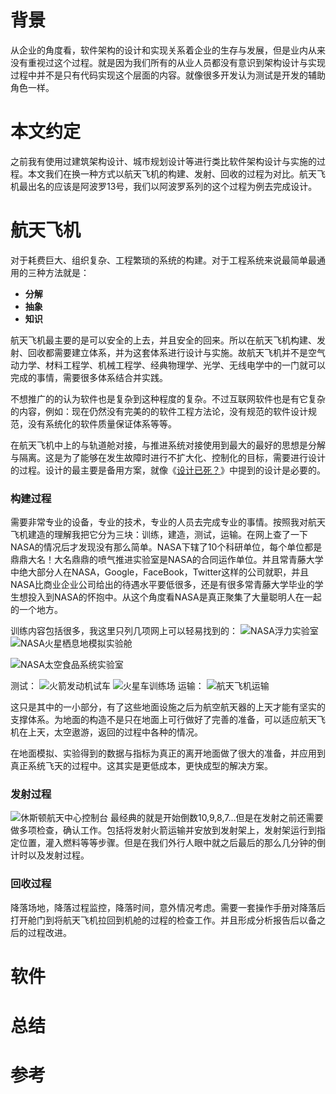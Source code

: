 # 背景
从企业的角度看，软件架构的设计和实现关系着企业的生存与发展，但是业内从来没有重视过这个过程。就是因为我们所有的从业人员都没有意识到架构设计与实现过程中并不是只有代码实现这个层面的内容。就像很多开发认为测试是开发的辅助角色一样。

# 本文约定

之前我有使用过建筑架构设计、城市规划设计等进行类比软件架构设计与实施的过程。本文我们在换一种方式以航天飞机的构建、发射、回收的过程为对比。航天飞机最出名的应该是阿波罗13号，我们以阿波罗系列的这个过程为例去完成设计。

# 航天飞机

对于耗费巨大、组织复杂、工程繁琐的系统的构建。对于工程系统来说最简单最通用的三种方法就是：
- **分解**
- **抽象**
- **知识**

航天飞机最主要的是可以安全的上去，并且安全的回来。所以在航天飞机构建、发射、回收都需要建立体系，并为这套体系进行设计与实施。故航天飞机并不是空气动力学、材料工程学、机械工程学、经典物理学、光学、无线电学中的一门就可以完成的事情，需要很多体系结合并实践。

不想推广的的认为软件也是复杂到这种程度的复杂。不过互联网软件也是有它复杂的内容，例如：现在仍然没有完美的的软件工程方法论，没有规范的软件设计规范，没有系统化的软件质量保证体系等等。

在航天飞机中上的与轨道舱对接，与推进系统对接使用到最大的最好的思想是分解与隔离。这是为了能够在发生故障时进行不扩大化、控制化的目标，需要进行设计的过程。设计的最主要是备用方案，就像《[设计已死？](https://martinfowler.com/articles/designDead.html)》中提到的设计是必要的。

### 构建过程
需要非常专业的设备，专业的技术，专业的人员去完成专业的事情。按照我对航天飞机建造的理解我把它分为三块：训练，建造，测试，运输。在网上查了一下NASA的情况后才发现没有那么简单。NASA下辖了10个科研单位，每个单位都是鼎鼎大名！大名鼎鼎的喷气推进实验室是NASA的合同运作单位。并且常青藤大学中绝大部分人在NASA，Google，FaceBook，Twitter这样的公司就职，并且NASA比商业企业公司给出的待遇水平要低很多，还是有很多常青藤大学毕业的学生想投入到NASA的怀抱中。从这个角度看NASA是真正聚集了大量聪明人在一起的一个地方。

训练内容包括很多，我这里只列几项网上可以轻易找到的：
![NASA浮力实验室](https://upload-images.jianshu.io/upload_images/2454595-e295eae27fd06a59.png?imageMogr2/auto-orient/strip%7CimageView2/2/w/1240)
![NASA火星栖息地模拟实验舱](https://upload-images.jianshu.io/upload_images/2454595-006581d3cb06d980.png?imageMogr2/auto-orient/strip%7CimageView2/2/w/1240)


![NASA太空食品系统实验室](https://upload-images.jianshu.io/upload_images/2454595-995582181463485f.png?imageMogr2/auto-orient/strip%7CimageView2/2/w/1240)

测试：
![火箭发动机试车](https://upload-images.jianshu.io/upload_images/2454595-990ff97d2febcaf2.png?imageMogr2/auto-orient/strip%7CimageView2/2/w/1240)
![火星车训练场](https://upload-images.jianshu.io/upload_images/2454595-92b05765117f91f2.png?imageMogr2/auto-orient/strip%7CimageView2/2/w/1240)
运输：
![航天飞机运输](https://upload-images.jianshu.io/upload_images/2454595-b8319cac7e0bf400.png?imageMogr2/auto-orient/strip%7CimageView2/2/w/1240)

这只是其中的一小部分，有了这些地面设施之后为航空航天器的上天才能有坚实的支撑体系。为地面的构造不是只在地面上可行做好了完善的准备，可以适应航天飞机在上天，太空遨游，返回的过程中各种的情况。 

在地面模拟、实验得到的数据与指标为真正的离开地面做了很大的准备，并应用到真正系统飞天的过程中。这其实是更低成本，更快成型的解决方案。

### 发射过程
![休斯顿航天中心控制台](https://upload-images.jianshu.io/upload_images/2454595-ca80fcae4f244f5e.png?imageMogr2/auto-orient/strip%7CimageView2/2/w/1240)
最经典的就是开始倒数10,9,8,7...但是在发射之前还需要做多项检查，确认工作。包括将发射火箭运输并安放到发射架上，发射架运行到指定位置，灌入燃料等等步骤。但是在我们外行人眼中就之后最后的那么几分钟的倒计时以及发射过程。

### 回收过程

降落场地，降落过程监控，降落时间，意外情况考虑。需要一套操作手册对降落后打开舱门到将航天飞机拉回到机舱的过程的检查工作。并且形成分析报告后以备之后的过程改进。

# 软件

# 总结

# 参考
